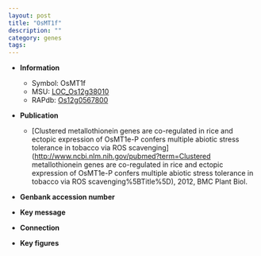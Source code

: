 ```yaml
---
layout: post
title: "OsMT1f"
description: ""
category: genes
tags: 
---
```


* **Information**  
    + Symbol: OsMT1f  
    + MSU: [LOC_Os12g38010](http://rice.plantbiology.msu.edu/cgi-bin/ORF_infopage.cgi?orf=LOC_Os12g38010)  
    + RAPdb: [Os12g0567800](http://rapdb.dna.affrc.go.jp/viewer/gbrowse_details/irgsp1?name=Os12g0567800)  

* **Publication**  
    + [Clustered metallothionein genes are co-regulated in rice and ectopic expression of OsMT1e-P confers multiple abiotic stress tolerance in tobacco via ROS scavenging](http://www.ncbi.nlm.nih.gov/pubmed?term=Clustered metallothionein genes are co-regulated in rice and ectopic expression of OsMT1e-P confers multiple abiotic stress tolerance in tobacco via ROS scavenging%5BTitle%5D), 2012, BMC Plant Biol.

* **Genbank accession number**  

* **Key message**  

* **Connection**  

* **Key figures**  


